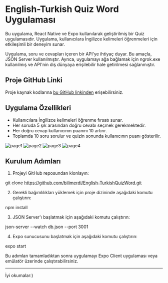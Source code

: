 # English-Turkish Quiz Word Uygulaması

Bu uygulama, React Native ve Expo kullanılarak geliştirilmiş bir Quiz uygulamasıdır. Uygulama, kullanıcılara İngilizce kelimeleri öğrenmeleri için etkileşimli bir deneyim sunar.

Uygulama, soru ve cevapları içeren bir API'ye ihtiyaç duyar. Bu amaçla, JSON Server kullanılmıştır. Ayrıca, uygulamayı ağa bağlamak için ngrok.exe kullanılmış ve API'nin dış dünyaya erişilebilir hale getirilmesi sağlanmıştır.

## Proje GitHub Linki

Proje kaynak kodlarına [bu GitHub linkinden](https://github.com/bilimerdi/English-TurkishQuizWord) erişebilirsiniz.

## Uygulama Özellikleri

- Kullanıcılara İngilizce kelimeleri öğrenme fırsatı sunar.
- Her soruda 5 şık arasından doğru cevabı seçmek gerekmektedir.
- Her doğru cevap kullanıcının puanını 10 artırır.
- Toplamda 10 soru sorulur ve quizin sonunda kullanıcının puanı gösterilir.

![page1](https://media.licdn.com/dms/image/C4D22AQGTBon6kIzX7w/feedshare-shrink_1280/0/1674646787551?e=1690416000&v=beta&t=-GYRZ8o4SKoUyFirV794XJb8RG5JjDOKzYpieKUGCGo)
![page2](https://media.licdn.com/dms/image/C4D22AQFY0H1f6veCcA/feedshare-shrink_1280/0/1674646789676?e=1690416000&v=beta&t=lYs3CRw_Q4io4BQ-tkPPg26kzKNXS8VRikSt242Q3uY)
![page3](https://media.licdn.com/dms/image/C4D22AQG8tKnEOvkdtg/feedshare-shrink_1280/0/1674646788100?e=1690416000&v=beta&t=79gK3en8pFxAdnq2Wt6ABdJyjxXbCLnad73U2_S0ISw)
![page4](https://media.licdn.com/dms/image/C4D22AQHg2X_pzZt8xQ/feedshare-shrink_1280/0/1674646786793?e=1690416000&v=beta&t=NjolZZjGl39j3puURwt7p4aJ7kP9Tj5Z6pU9ubGMBBg)

## Kurulum Adımları

1. Projeyi GitHub reposundan klonlayın:

git clone https://github.com/bilimerdi/English-TurkishQuizWord.git


2. Gerekli bağımlılıkları yüklemek için proje dizininde aşağıdaki komutu çalıştırın:

npm install


3. JSON Server'ı başlatmak için aşağıdaki komutu çalıştırın:

json-server --watch db.json --port 3001


4. Expo sunucusunu başlatmak için aşağıdaki komutu çalıştırın:

expo start


Bu adımları tamamladıktan sonra uygulamayı Expo Client uygulaması veya emülatör üzerinde çalıştırabilirsiniz.

---

İyi okumalar:)


